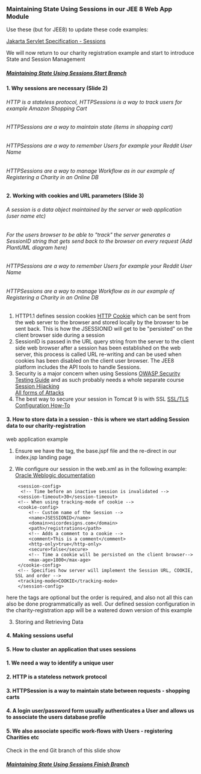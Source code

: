 ### Maintaining State Using Sessions in our JEE 8 Web App Module

Use these (but for JEE8) to update these code examples:

[Jakarta Servlet Specification - Sessions](https://jakarta.ee/specifications/servlet/5.0/jakarta-servlet-spec-5.0.html#sessions)

We will now return to our charity registration example and start to introduce State and Session Management

##### [Maintaining State Using Sessions Start Branch](https://github.com/NicorDesigns/javawebdevcourse/tree/jee8web-session-management-start)

#### 1. Why sessions are necessary (Slide 2)

###### HTTP is a stateless protocol, HTTPSessions is a way to track users for example Amazon Shopping Cart
###### HTTPSessions are a way to maintain state (items in shopping cart)
###### HTTPSessions are a way to remember Users for example your Reddit User Name
###### HTTPSessions are a way to manage Workflow as in our example of Registering a Charity in an Online DB


#### 2. Working with cookies and URL parameters (Slide 3) 

###### A session is a data object maintained by the server or web application (user name etc)
###### For the users browser to be able to "track" the server generates a SessionID string that gets send back to the browser on every request (Add PlantUML diagram here)
###### HTTPSessions are a way to remember Users for example your Reddit User Name
###### HTTPSessions are a way to manage Workflow as in our example of Registering a Charity in an Online DB

1. HTTP1.1 defines session cookies [HTTP Cookie](https://en.wikipedia.org/wiki/HTTP_cookie) which can be sent from
the web server to the browser and stored locally by the browser to be sent back. This is how the JSESSIONID will
get to be "persisted" on the client browser side during a session  
2. SessionID is passed in the URL query string from the server to the client side web browser after a session has
been established on the web server, this process is called URL re-writing and can be used when cookies has been
disabled on the client user browser. The JEE8 platform includes the API tools to handle Sessions.
3. Security is a major concern when using Sessions [OWASP Security Testing Guide](https://owasp.org/www-project-web-security-testing-guide/latest/4-Web_Application_Security_Testing/06-Session_Management_Testing/01-Testing_for_Session_Management_Schema) and as such probably needs a whole separate course [Session Hijacking](https://owasp.org/www-community/attacks/Session_hijacking_attack)  
[All forms of Attacks](https://owasp.org/www-community/attacks/)
4. The best way to secure your session in Tomcat 9 is with SSL [SSL/TLS Configuration How-To](https://tomcat.apache.org/tomcat-9.0-doc/ssl-howto.html)



#### 3. How to store data in a session - this is where we start adding Session data to our charity-registration
web application example
 
1. Ensure we have the <jsp-config> tag, the base.jspf file and the re-direct in our index.jsp landing page 

2. We configure our session in the web.xml as in the following example:  [Oracle Weblogic documentation](https://docs.oracle.com/cd/E24329_01/web.1211/e21049/web_xml.htm#WBAPP510)
		
		<session-config>
		 <!-- Time before an inactive session is invalidated -->
        <session-timeout>30</session-timeout>
        <!-- When using tracking-mode of cookie -->
        <cookie-config>
            <!-- Custom name of the Session --> 
            <name>JSESSIONID</name>
            <domain>nicordesigns.com</domain>
            <path>/registrations</path>
            <!-- Adds a comment to a cookie -->
            <comment>This is a comment</comment>
            <http-only>true</http-only>
            <secure>false</secure>
            <!-- Time a cookie will be persisted on the client browser-->
            <max-age>1800</max-age>
        </cookie-config>
        <!-- Specifies how server will implement the Session URL, COOKIE, SSL and order -->
        <tracking-mode>COOKIE</tracking-mode>
    	</session-config>

here the tags are optional but the order is required, and also not all this can also be done programmatically as well.
Our defined session configuration in the charity-registration app will be a watered down version of this example

3. Storing and Retrieving Data

     	

#### 4. Making sessions useful
#### 5. How to cluster an application that uses sessions 

#### 1. We need a way to identify a unique user

#### 2. HTTP is a stateless network protocol

#### 3. HTTPSession is a way to maintain state between requests - shopping carts 

#### 4. A login user/password form usually authenticates a User and allows us to associate the users database profile

#### 5. We also associate specific work-flows with Users - registering Charities etc

Check in the end Git branch of this slide show 

##### [Maintaining State Using Sessions Finish Branch](https://github.com/NicorDesigns/javawebdevcourse/tree/jee8web-session-management-finish)

    

